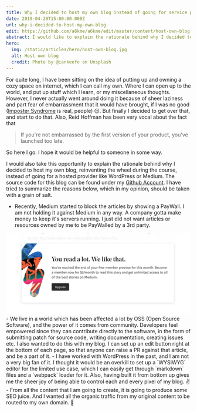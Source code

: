 ```yaml
---
title: Why I decided to host my own blog instead of going for service providers
date: 2019-04-20T15:00:00.000Z
url: why-i-decided-to-host-my-own-blog
edit: https://github.com/a6kme/a6kme/edit/master/content/host-own-blog.md
abstract: I would like to explain the rationale behind why I decided to host my own blog using <code>markdown</code> files instead of going for a hosted provider like Medium or WordPress.
hero:
  img: /static/articles/hero/host-own-blog.jpg
  alt: Host own blog
  credit: Photo by @iankeefe on Unsplash
---
```


For quite long, I have been sitting on the idea of putting up and owning a cozy space on internet, which I can call my own. Where I can open up to the world, and put up stuff which I learn, or my miscellaneous thoughts. However, I never actually went around doing it because of sheer laziness and part fear of embarrassment that it would have brought, if I was no good ([Imposter Syndrome](https://en.wikipedia.org/wiki/Impostor_syndrome) is real, people) 😌. But finally I decided to get over that, and start to do that. Also, Reid Hoffman has been very vocal about the fact that
> If you're not embarrassed by the first version of your product, you've launched too late.

So here I go. I hope it would be helpful to someone in some way. 

I would also take this opportunity to explain the rationale behind why I decided to host my own blog, reinventing the wheel during the course, instead of going for a hosted provider like WordPress or Medium. The source code for this blog can be found under my [Github Account](https://github.com/a6kme/a6kme). I have tried to summarize the reasons below, which in my opinion, should be taken with a grain of salt. 

- Recently, Medium started to block the articles by showing a PayWall. I am not holding it against Medium in any way. A company gotta make money to keep it's servers running. I just did not want articles or resources owned by me to be PayWalled by a 3rd party. 
<img src="/static/articles/host-own-blog/paywall.png">
- We live in a world which has been affected a lot by OSS (Open Source Software), and the power of it comes from community. Developers feel empowered since they can contribute directly to the software, in the form of submitting patch for source code, writing documentation, creating issues etc. I also wanted to do this with my blog. I can set up an edit button right at the bottom of each page, so that anyone can raise a PR against that article, and be a part of it.
- I have worked with WordPress in the past, and I am not a very big fan of it. I thought it would be an overkill to set up a `WYSIWYG` editor for the limited use case, which I can easily get through `markdown` files and a `webpack` loader for it. Also, having built it from bottom up gives me the sheer joy of being able to control each and every pixel of my blog. ✌️
- From all the content that I am going to create, it is going to produce some SEO juice. And I wanted all the organic traffic from my original content to be routed to my own domain. 👻